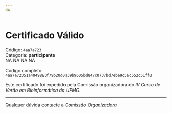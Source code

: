 ```yaml
---
NA
---
```


# Certificado Válido

Código: `4aa7a723`<br>
Categoria: **participante**<br>
NA
NA
NA
NA


Código completo: `4aa7a72351a4049883f79b20d0a39b9605bd847c0737bd7ebe9c5ac552c51ff0`


Este certificado foi expedido pela Comissão organizadora do *IV Curso de Verão em Bioinformática da UFMG*.

----

Qualquer dúvida contacte a [_Comissão Organizadora_](<mailto:cursobioinfoufmg@gmail.com$subject=[Certificados]>)

